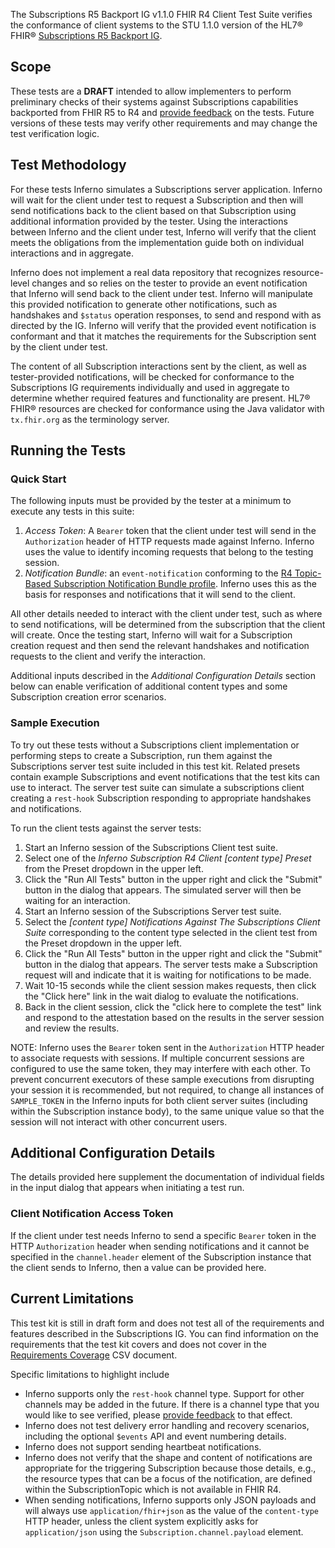 The Subscriptions R5 Backport IG v1.1.0 FHIR R4 Client Test Suite 
verifies the conformance of
client systems to the STU 1.1.0 version of the HL7® FHIR®
[Subscriptions R5 Backport IG](https://hl7.org/fhir/uv/subscriptions-backport/STU1.1/).

## Scope

These tests are a **DRAFT** intended to allow implementers to perform
preliminary checks of their systems against Subscriptions capabilities backported
from FHIR R5 to R4 and [provide feedback](https://github.com/inferno-framework/subscriptions-test-kit/issues)
on the tests. Future versions of these tests may verify other
requirements and may change the test verification logic.

## Test Methodology

For these tests Inferno simulates a Subscriptions server application. Inferno will wait for
the client under test to request a Subscription and then will send notifications
back to the client based on that Subscription using additional information provided by the tester.
Using the interactions between Inferno and the client under test, Inferno will verify that
the client meets the obligations from the implementation guide both on individual interactions
and in aggregate.

Inferno does not implement a real data repository that recognizes resource-level changes
and so relies on the tester to provide an event notification that Inferno will send back
to the client under test. Inferno will manipulate this provided notification to generate other
notifications, such as handshakes and `$status` operation responses, to send
and respond with as directed by the IG. Inferno will verify that the provided event
notification is conformant and that it matches the requirements for the Subscription
sent by the client under test.

The content of all Subscription interactions sent by the client, 
as well as tester-provided notifications, will be checked 
for conformance to the Subscriptions IG requirements individually and used in 
aggregate to determine whether required features and functionality are present. 
HL7® FHIR® resources are checked for conformance using the Java validator with 
`tx.fhir.org` as the terminology server.

## Running the Tests

### Quick Start

The following inputs must be provided by the tester at a minimum to execute
any tests in this suite:
1. *Access Token*: A `Bearer` token that the client under test will send in the 
   `Authorization` header of HTTP requests made against Inferno. Inferno uses the
   value to identify incoming requests that belong to the testing session.
1. *Notification Bundle*: an `event-notification` conforming to the [R4 Topic-Based
   Subscription Notification Bundle profile](https://hl7.org/fhir/uv/subscriptions-backport/STU1.1/StructureDefinition-backport-subscription-notification-r4.html).
   Inferno uses this as the basis for responses and notifications that it will send
   to the client.

All other details needed to interact with the client under test, such as where to send notifications,
will be determined from the subscription that the client will create. Once the testing start,
Inferno will wait for a Subscription creation request and then send the relevant handshakes
and notification requests to the client and verify the interaction.

Additional inputs described in the *Additional Configuration Details* section below can enable
verification of additional content types and some Subscription creation error scenarios.

### Sample Execution

To try out these tests without a Subscriptions client implementation or performing steps to
create a Subscription, run them against the Subscriptions server test suite included
in this test kit. Related presets contain example Subscriptions and event notifications that
the test kits can use to interact. The server test suite can simulate
a subscriptions client creating a `rest-hook` Subscription responding to appropriate handshakes
and notifications.

To run the client tests against the server tests:
1. Start an Inferno session of the Subscriptions Client test suite.
1. Select one of the *Inferno Subscription R4 Client [content type] Preset* from the Preset dropdown in the
   upper left.
1. Click the "Run All Tests" button in the upper right and click the "Submit" button in the dialog
   that appears. The simulated server will then be waiting for an interaction.
1. Start an Inferno session of the Subscriptions Server test suite.
1. Select the *[content type] Notifications Against The Subscriptions Client Suite* corresponding
   to the content type selected in the client test from the Preset dropdown in the upper left.
1. Click the "Run All Tests" button in the upper right and click the "Submit" button in the
   dialog that appears. The server tests make a Subscription request will and indicate that
   it is waiting for notifications to be made.
1. Wait 10-15 seconds while the client session makes requests, 
   then click the "Click here" link in the wait dialog to evaluate the notifications.
1. Back in the client session, click the "click here to complete the test" link
   and respond to the attestation based on the results in the server session and review
   the results.

NOTE: Inferno uses the `Bearer` token sent in the `Authorization` HTTP header 
to associate requests with sessions. If multiple concurrent sessions are configured
to use the same token, they may interfere with each other. To prevent concurrent executors
of these sample executions from disrupting your session it
is recommended, but not required, to change all instances of `SAMPLE_TOKEN` in the
Inferno inputs for both client server suites (including within the Subscription instance body), 
to the same unique value so that the session will not interact with other concurrent users.

## Additional Configuration Details

The details provided here supplement the documentation of individual fields in the input dialog
that appears when initiating a test run.

### Client Notification Access Token

If the client under test needs Inferno to send a specific `Bearer` token in the HTTP `Authorization` header
when sending notifications and it cannot be specified in the `channel.header` element of the Subscription
instance that the client sends to Inferno, then a value can be provided here.

## Current Limitations

This test kit is still in draft form and does not test all of the requirements and features
described in the Subscriptions IG. You can find information on the requirements
that the test kit covers and does not cover in the [Requirements 
Coverage](https://github.com/inferno-framework/subscriptions-test-kit/blob/main/lib/subscriptions_test_kit/requirements/generated/subscriptions-test-kit_requirements_coverage.csv)
CSV document.

Specific limitations to highlight include
- Inferno supports only the `rest-hook` channel type. Support for other channels may be added in the future.
  If there is a channel type that you would like to see verified, please 
  [provide feedback](https://github.com/inferno-framework/subscriptions-test-kit/issues) to that effect.
- Inferno does not test delivery error handling and recovery scenarios, including
  the optional `$events` API and event numbering details.
- Inferno does not support sending heartbeat notifications.
- Inferno does not verify that the shape and content of notifications are appropriate for the triggering
  Subscription because those details, e.g., the resource types that can be a focus of the notification, 
  are defined within the SubscriptionTopic which is not available in FHIR R4.
- When sending notifications, Inferno supports only JSON payloads and will always use `application/fhir+json`
  as the value of the `content-type` HTTP header, unless the client system explicitly asks for
  `application/json` using the `Subscription.channel.payload` element.